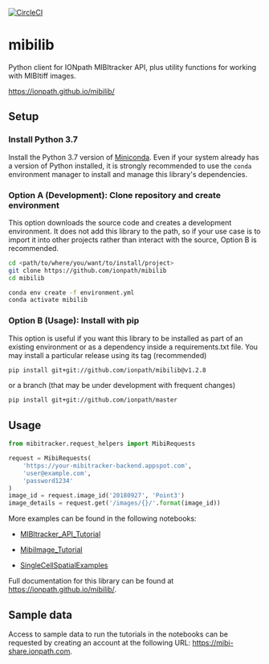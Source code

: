 [![CircleCI](https://circleci.com/gh/ionpath/mibilib.svg?style=svg&circle-token=e798611a4abf9f2503a532c8ad5fd02d849d85a0)](https://circleci.com/gh/ionpath/mibilib)

# mibilib

Python client for IONpath MIBItracker API, plus utility functions for working
with MIBItiff images.

https://ionpath.github.io/mibilib/

## Setup

### Install Python 3.7
Install the Python 3.7 version of [Miniconda](https://conda.io/miniconda.html).
Even if your system already has a version of Python installed, it is strongly
recommended to use the `conda` environment manager to install and manage this
library's dependencies.

### Option A (Development): Clone repository and create environment
This option downloads the source code and creates a development environment. It does not add this library to the path, so if your use case is to import it into
other projects rather than interact with the source, Option B is recommended.
```bash
cd <path/to/where/you/want/to/install/project>
git clone https://github.com/ionpath/mibilib
cd mibilib
```

```bash
conda env create -f environment.yml
conda activate mibilib
```

### Option B (Usage): Install with pip
This option is useful if you want this library to be installed as part of an
existing environment or as a dependency inside a requirements.txt file. You may
install a particular release using its tag (recommended)
```bash
pip install git+git://github.com/ionpath/mibilib@v1.2.8
```
or a branch (that may be under development with frequent changes)
```bash
pip install git+git://github.com/ionpath/master
```

## Usage
```python
from mibitracker.request_helpers import MibiRequests

request = MibiRequests(
    'https://your-mibitracker-backend.appspot.com',
    'user@example.com',
    'password1234'
)
image_id = request.image_id('20180927', 'Point3')
image_details = request.get('/images/{}/'.format(image_id))
```

More examples can be found in the following notebooks:

 - [MIBItracker_API_Tutorial](MIBItracker_API_Tutorial.ipynb)

 - [MibiImage_Tutorial](MibiImage_Tutorial.ipynb)

 - [SingleCellSpatialExamples](SingleCellSpatialExamples.ipynb)

Full documentation for this library can be found at
https://ionpath.github.io/mibilib/.

## Sample data
Access to sample data to run the tutorials in the notebooks can be
requested by creating an account at the following URL:
https://mibi-share.ionpath.com.
